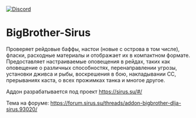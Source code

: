 [![Discord](https://discordapp.com/api/guilds/259362419372064778/widget.png?style=shield)](https://discord.gg/7cjU9xvcQY)
# BigBrother-Sirus
Проверяет рейдовые баффы, настои (новые с острова в том числе), фласки, расходные материалы и отображает их в компактном формате.
Предоставляет настраиваемые оповещения в рейдах, таких как оповещение о различных способностях, перенаправлении угрозы, установки дживса и рыбы, воскрешения в бою, накладывании СС, прерываниях каста, о всех прожимках танка и многое другое.

Аддон разрабатывается под проект https://sirus.su/#/ 

Тема на форуме:
https://forum.sirus.su/threads/addon-bigbrother-dlja-sirus.93020/
